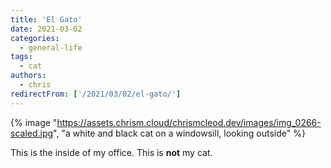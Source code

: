 ```yaml
---
title: 'El Gato'
date: 2021-03-02
categories:
  - general-life
tags:
  - cat
authors:
  - chris
redirectFrom: ['/2021/03/02/el-gato/']
---
```


{% image "https://assets.chrism.cloud/chrismcleod.dev/images/img_0266-scaled.jpg", "a white and black cat on a windowsill, looking outside" %}

This is the inside of my office. This is **not** my cat.
